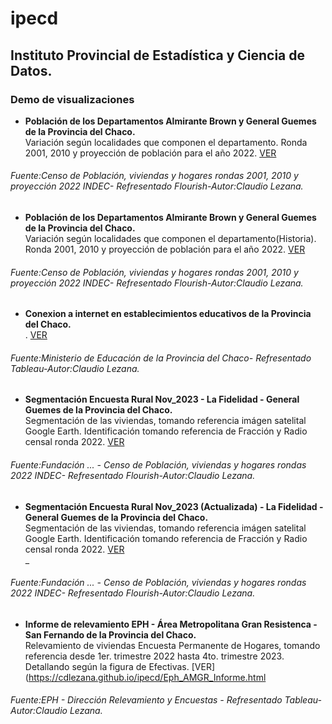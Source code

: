 # ipecd

## Instituto Provincial de Estadística y Ciencia de Datos.

<h3>Demo de visualizaciones</h3>

- **Población de los Departamentos Almirante Brown y General Guemes de la Provincia del Chaco.**   
Variación según localidades que componen el departamento. 
  Ronda 2001, 2010 y proyección de población para el año 2022. [VER](https://cdlezana.github.io/ipecd/Poblac_RM_FL.html)  
  
###### Fuente:Censo de Población, viviendas y hogares rondas 2001, 2010 y proyección 2022 INDEC- Refresentado Flourish-Autor:Claudio Lezana.


- **Población de los Departamentos Almirante Brown y General Guemes de la Provincia del Chaco.**   
Variación según localidades que componen el departamento(Historia). 
  Ronda 2001, 2010 y proyección de población para el año 2022. [VER](https://cdlezana.github.io/ipecd/Poblac_RM_FL_Hist.html)  
  
###### Fuente:Censo de Población, viviendas y hogares rondas 2001, 2010 y proyección 2022 INDEC- Refresentado Flourish-Autor:Claudio Lezana.


- **Conexion a internet en establecimientos educativos de la Provincia del Chaco.**   
. [VER](https://cdlezana.github.io/ipecd/Chaco_conex_esc.html)  
  
###### Fuente:Ministerio de Educación de la Provincia del Chaco- Refresentado Tableau-Autor:Claudio Lezana.


- **Segmentación Encuesta Rural Nov_2023 - La Fidelidad - General Guemes de la Provincia del Chaco.**   
Segmentación de las viviendas, tomando referencia imágen satelital Google Earth. 
Identificación tomando referencia de Fracción y Radio censal ronda 2022. [VER](https://cdlezana.github.io/ipecd/La_Fidelidad_seg.html)  
  
###### Fuente:Fundación ... - Censo de Población, viviendas y hogares rondas 2022 INDEC- Refresentado Flourish-Autor:Claudio Lezana.


- **Segmentación Encuesta Rural Nov_2023 (Actualizada) - La Fidelidad - General Guemes de la Provincia del Chaco.**   
Segmentación de las viviendas, tomando referencia imágen satelital Google Earth. 
Identificación tomando referencia de Fracción y Radio censal ronda 2022. [VER](https://cdlezana.github.io/ipecd/Encuesta_La_Fidelidad_23.html)  
  _
###### Fuente:Fundación ... - Censo de Población, viviendas y hogares rondas 2022 INDEC- Refresentado Flourish-Autor:Claudio Lezana.


- **Informe de relevamiento EPH - Área Metropolitana Gran Resistenca - San Fernando de la Provincia del Chaco.**   
Relevamiento de viviendas Encuesta Permanente de Hogares, tomando referencia desde 1er. trimestre 2022 hasta 4to. trimestre 2023. 
Detallando según la figura de Efectivas. [VER]
(https://cdlezana.github.io/ipecd/Eph_AMGR_Informe.html

###### Fuente:EPH - Dirección Relevamiento y Encuestas  - Refresentado Tableau-Autor:Claudio Lezana.




